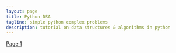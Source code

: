 ```yaml
---
layout: page
title: Python DSA
tagline: simple python complex problems 
description: tutorial on data structures & algorithms in python
---
```

<a href="pages\BFS_vs_DFS.md">Page 1</a>
